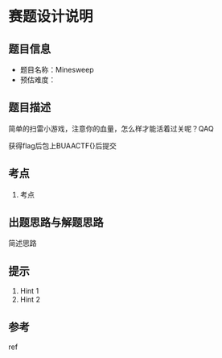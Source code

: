 # 赛题设计说明

## 题目信息

- 题目名称：Minesweep
- 预估难度：

## 题目描述

简单的扫雷小游戏，注意你的血量，怎么样才能活着过关呢？QAQ

获得flag后包上BUAACTF{}后提交

## 考点

1. 考点

## 出题思路与解题思路

简述思路

## 提示

1. Hint 1
2. Hint 2

## 参考

ref

